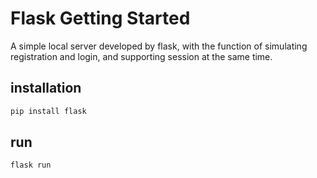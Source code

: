 # Flask Getting Started

A simple local server developed by flask, with the function of simulating registration and login, and supporting session at the same time.

## installation

```bash
pip install flask
```

## run

```bash
flask run
```
